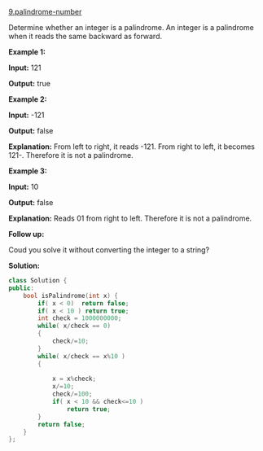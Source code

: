 [9.palindrome-number](https://leetcode.com/problems/palindrome-number/)  

Determine whether an integer is a palindrome. An integer is a palindrome when it reads the same backward as forward.

**Example 1:**

  
**Input:** 121
  
**Output:** true
  

**Example 2:**

  
**Input:** -121
  
**Output:** false
  
**Explanation:** From left to right, it reads -121. From right to left, it becomes 121-. Therefore it is not a palindrome.
  

**Example 3:**

  
**Input:** 10
  
**Output:** false
  
**Explanation:** Reads 01 from right to left. Therefore it is not a palindrome.
  

**Follow up:**

Coud you solve it without converting the integer to a string?  



**Solution:**  

```cpp
class Solution {
public:
    bool isPalindrome(int x) {
        if( x < 0)  return false;
        if( x < 10 ) return true;
        int check = 1000000000;
        while( x/check == 0)
        {
            check/=10;
        }
        while( x/check == x%10 )
        {
            
            x = x%check;
            x/=10;
            check/=100;
            if( x < 10 && check<=10 )
                return true;
        }
        return false;
    }
};
```
      